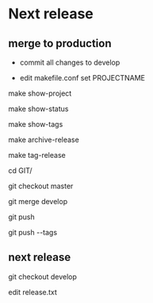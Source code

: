 # Next release

## merge to production 

* commit all changes to develop

* edit makefile.conf
  set PROJECTNAME 

make show-project 

make show-status 

make show-tags 

make archive-release 

make tag-release 

cd GIT/<REPO>

git checkout master 

git merge develop 

git push 

git push --tags 

## next release 

git checkout develop

edit release.txt 







